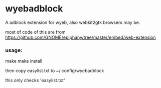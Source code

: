 # wyebadblock
A adblock extension for wyeb, also webkit2gtk browsers may be.

most of code of this are from https://github.com/GNOME/epiphany/tree/master/embed/web-extension


### usage:

  make
  make install

then
copy easylist.txt to ~/.config/wyebadblock

this only checks 'easylist.txt'

